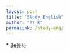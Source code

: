 ```yaml
---
layout: post
title: "Study English"
author: "TY_K"
permalink: /study-eng/
---
```

<div>
* <a href="{{prepend: site.baseurl }}/2020-05-18/Be동사-kr">Be동사</a>
</div>
